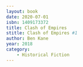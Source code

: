 ```yaml
---
layout: book
date: 2020-07-01
isbn: 1409173372
title: Clash of Empires 
stitle: Clash of Empires #1
author: Ben Kane
year: 2018
category:
    - Historical Fiction
---
```

